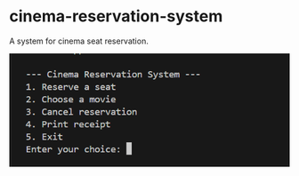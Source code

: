 # cinema-reservation-system
A system for cinema seat reservation.

![image](https://github.com/qibo02/cinema-reservation/blob/main/image.png)
